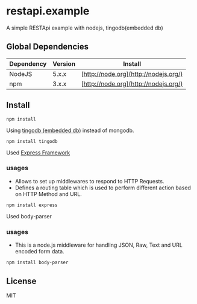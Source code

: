 # restapi.example
A simple RESTApi example with nodejs, tingodb(embedded db)

## Global Dependencies

| Dependency | Version | Install                               |
| ---------- | ------- | ------------------------------------- |
| NodeJS     | 5.x.x   | [http://node.org](http://nodejs.org/) |
| npm        | 3.x.x   | [http://node.org](http://nodejs.org/) |

## Install
```
npm install
```

Using [tingodb (embedded db)](https://github.com/sergeyksv/tingodb/blob/master/test/crud-test.js) instead of mongodb.
```
npm install tingodb
```

Used [Express Framework](http://www.tutorialspoint.com/nodejs/nodejs_express_framework.htm)
### usages
- Allows to set up middlewares to respond to HTTP Requests.
- Defines a routing table which is used to perform different action based on HTTP Method and URL.
```
npm install express
```

Used body-parser 
### usages
- This is a node.js middleware for handling JSON, Raw, Text and URL encoded form data.
```
npm install body-parser
```


## License
MIT
